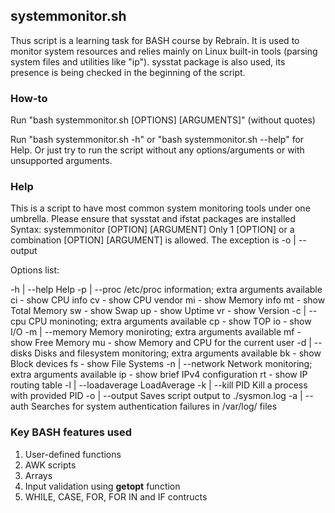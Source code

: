 ## systemmonitor.sh ##
Thus script is a learning task for BASH course by Rebrain. 
It is used to monitor system resources and relies mainly on Linux built-in tools (parsing system files and utilities like "ip").
sysstat package is also used, its presence is being checked in the beginning of the script.

### How-to ###
Run "bash systemmonitor.sh [OPTIONS] [ARGUMENTS]" (without quotes)

Run "bash systemmonitor.sh -h" or "bash systemmonitor.sh --help" for Help.
Or just try to run the script without any options/arguments or with unsupported arguments.


### Help ###

This is a script to have most common system monitoring tools under one umbrella.
Please ensure that sysstat and ifstat packages are installed
Syntax: systemmonitor [OPTION] [ARGUMENT]
Only 1 [OPTION] or a combination [OPTION] [ARGUMENT] is allowed. The exception is -o | --output

Options list:

   -h | --help        Help
   -p | --proc        /etc/proc information; extra arguments available
               ci - show CPU info
               cv - show CPU vendor
               mi - show Memory info
               mt - show Total Memory
               sw - show Swap
               up - show Uptime
               vr - show Version
   -c | --cpu         CPU moninoting; extra arguments available
               cp - show TOP
               io - show I/O
   -m | --memory      Memory moniroting; extra arguments available
               mf - show Free Memory
               mu - show Memory and CPU for the current user
   -d | --disks       Disks and filesystem monitoring; extra arguments available
               bk - show Block devices
               fs - show File Systems
   -n | --network     Network monitoring; extra arguments available
               ip - show brief IPv4 configuration
               rt - show IP routing table
   -l | --loadaverage LoadAverage
   -k | --kill PID    Kill a process with provided PID
   -o | --output      Saves script output to ./sysmon.log
   -a | --auth        Searches for system authentication failures in /var/log/ files

### Key BASH features used ###

1. User-defined functions
2. AWK scripts
3. Arrays
4. Input validation using **getopt** function
5. WHILE, CASE, FOR, FOR IN and IF contructs
